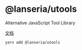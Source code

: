 # @lanseria/utools

Alternative JavaScript Tool Library

[文档](https://lanseria.github.io/utools/)

```bash
yarn add @lanseria/utools
```
